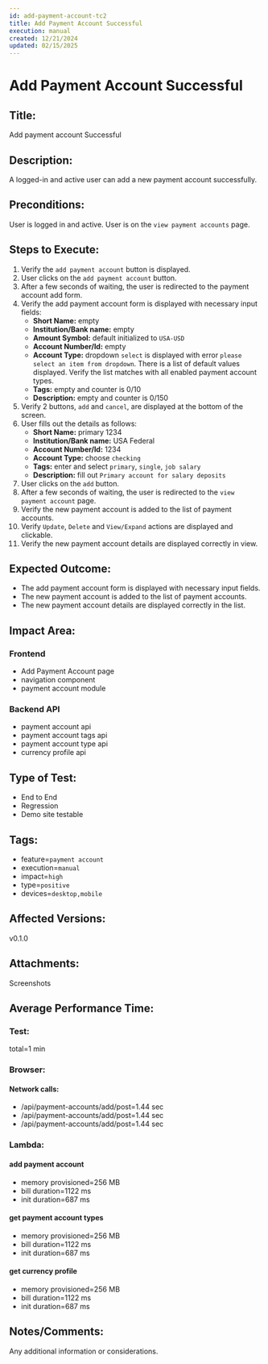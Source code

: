 ```yaml
---
id: add-payment-account-tc2
title: Add Payment Account Successful
execution: manual
created: 12/21/2024
updated: 02/15/2025
---
```


# Add Payment Account Successful

## Title:

Add payment account Successful

## Description:

A logged-in and active user can add a new payment account successfully.

## Preconditions:

User is logged in and active. User is on the `view payment accounts` page.

## Steps to Execute:

1. Verify the `add payment account` button is displayed.
2. User clicks on the `add payment account` button.
3. After a few seconds of waiting, the user is redirected to the payment account add form.
4. Verify the add payment account form is displayed with necessary input fields:
   - **Short Name:** empty
   - **Institution/Bank name:** empty
   - **Amount Symbol:** default initialized to `USA-USD`
   - **Account Number/Id:** empty
   - **Account Type:** dropdown `select` is displayed with error `please select an item from dropdown`. There is a list of default values displayed. Verify the list matches with all enabled payment account types.
   - **Tags:** empty and counter is 0/10
   - **Description:** empty and counter is 0/150
5. Verify 2 buttons, `add` and `cancel`, are displayed at the bottom of the screen.
6. User fills out the details as follows:
   - **Short Name:** primary 1234
   - **Institution/Bank name:** USA Federal
   - **Account Number/Id:** 1234
   - **Account Type:** choose `checking`
   - **Tags:** enter and select `primary`, `single`, `job salary`
   - **Description:** fill out `Primary account for salary deposits`
7. User clicks on the `add` button.
8. After a few seconds of waiting, the user is redirected to the `view payment account` page.
9. Verify the new payment account is added to the list of payment accounts.
10. Verify `Update`, `Delete` and `View/Expand` actions are displayed and clickable.
11. Verify the new payment account details are displayed correctly in view.

## Expected Outcome:

- The add payment account form is displayed with necessary input fields.
- The new payment account is added to the list of payment accounts.
- The new payment account details are displayed correctly in the list.

## Impact Area:

### Frontend

- Add Payment Account page
- navigation component
- payment account module

### Backend API

- payment account api
- payment account tags api
- payment account type api
- currency profile api

## Type of Test:

- End to End
- Regression
- Demo site testable

## Tags:

- feature=`payment account`
- execution=`manual`
- impact=`high`
- type=`positive`
- devices=`desktop,mobile`

## Affected Versions:

v0.1.0

## Attachments:

Screenshots

## Average Performance Time:

### Test:

total=1 min

### Browser:

#### Network calls:

- /api/payment-accounts/add/post=1.44 sec
- /api/payment-accounts/add/post=1.44 sec
- /api/payment-accounts/add/post=1.44 sec

### Lambda:

#### add payment account

- memory provisioned=256 MB
- bill duration=1122 ms
- init duration=687 ms

#### get payment account types

- memory provisioned=256 MB
- bill duration=1122 ms
- init duration=687 ms

#### get currency profile

- memory provisioned=256 MB
- bill duration=1122 ms
- init duration=687 ms

## Notes/Comments:

Any additional information or considerations.
